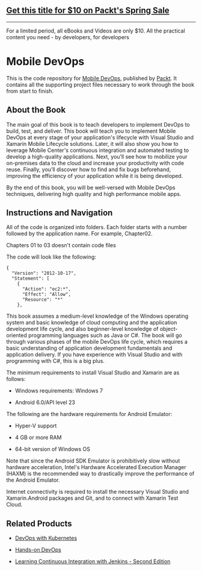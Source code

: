 ## [Get this title for $10 on Packt's Spring Sale](https://www.packt.com/B07738?utm_source=github&utm_medium=packt-github-repo&utm_campaign=spring_10_dollar_2022)
-----
For a limited period, all eBooks and Videos are only $10. All the practical content you need \- by developers, for developers

# Mobile DevOps
This is the code repository for [Mobile DevOps](https://www.packtpub.com/virtualization-and-cloud/mobile-devops?utm_source=github&utm_medium=repository&utm_campaign=9781788296243), published by [Packt](https://www.packtpub.com/?utm_source=github). It contains all the supporting project files necessary to work through the book from start to finish.
## About the Book
The main goal of this book is to teach developers to implement DevOps to build, test, and deliver. This book will teach you to implement Mobile DevOps at every stage of your application's lifecycle with Visual Studio and Xamarin Mobile Lifecycle solutions. Later, it will also show you how to leverage Mobile Center's continuous integration and automated testing to develop a high-quality applications. Next, you’ll see how to mobilize your on-premises data to the cloud and increase your productivity with code reuse. Finally, you’ll discover how to find and fix bugs beforehand, improving the efficiency of your application while it is being developed.

By the end of this book, you will be well-versed with Mobile DevOps techniques, delivering high quality and high performance mobile apps.

## Instructions and Navigation
All of the code is organized into folders. Each folder starts with a number followed by the application name. For example, Chapter02.

Chapters 01 to 03 doesn't contain code files

The code will look like the following:
```
{
  "Version": "2012-10-17",
  "Statement": [
    {
      "Action": "ec2:*",
      "Effect": "Allow",
      "Resource": "*"
    },
```

This book assumes a medium-level knowledge of the Windows operating system and basic knowledge of cloud computing and the application development life cycle, and also beginner-level knowledge of object-oriented programming languages such as Java or C#. The book will go through various phases of the mobile DevOps life cycle, which requires a basic understanding of application development fundamentals and application delivery. If you have experience with Visual Studio and with programming with C#, this is a big plus.

The minimum requirements to install Visual Studio and Xamarin are as follows:

* Windows requirements: Windows 7 

* Android 6.0/API level 23


The following are the hardware requirements for Android Emulator:

* Hyper-V support 

* 4 GB or more RAM  

* 64-bit version of Windows OS

Note that since the Android SDK Emulator is prohibitively slow without hardware acceleration, Intel's Hardware Accelerated Execution Manager (HAXM) is the recommended way to drastically improve the performance of the Android Emulator.

Internet connectivity is required to install the necessary Visual Studio and Xamarin.Android packages and Git, and to connect with Xamarin Test Cloud.

## Related Products
* [DevOps with Kubernetes](https://www.packtpub.com/virtualization-and-cloud/devops-kubernetes?utm_source=github&utm_medium=repository&utm_campaign=9781788396646)

* [Hands-on DevOps](https://www.packtpub.com/virtualization-and-cloud/hands-devops?utm_source=github&utm_medium=repository&utm_campaign=9781788471183)

* [Learning Continuous Integration with Jenkins - Second Edition](https://www.packtpub.com/virtualization-and-cloud/learning-continuous-integration-jenkins-second-edition?utm_source=github&utm_medium=repository&utm_campaign=9781788479356)

